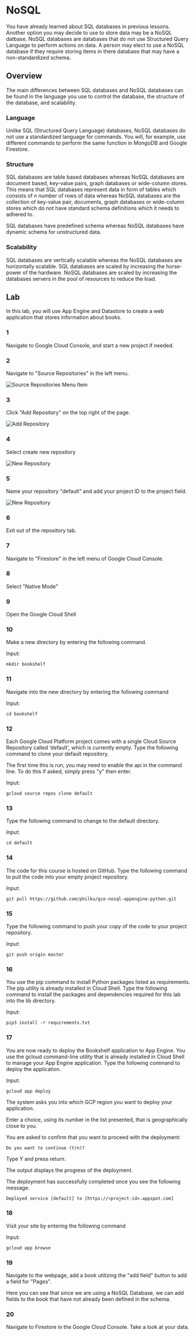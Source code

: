 # NoSQL
You have already learned about SQL databases in previous lessons. Another
option you may decide to use to store data may be a NoSQL datbase.
NoSQL databases are databases that do not use Structured Query Language
to perform actions on data. A person may elect to use a NoSQL database
if they require storing items in there database that may have a non-standardized
schema.

## Overview
The main differences between SQL databases and NoSQL databases can be found
in the language you use to control the database, the structure of the database,
and scalability.

### Language
Unlike SQL (Structured Query Language) databases, NoSQL databases do not
use a standardized language for commands. You will, for example, use
different commands to perform the same function in MongoDB and Google
Firestore.

### Structure
SQL databases are table based databases whereas NoSQL databases are document based, key-value pairs, graph databases or wide-column stores. This means that SQL databases represent data in form of tables which consists of n number of rows of data whereas NoSQL databases are the collection of key-value pair, documents, graph databases or wide-column stores which do not have standard schema definitions which it needs to adhered to.

SQL databases have predefined schema whereas NoSQL databases have dynamic schema for unstructured data.

### Scalability
SQL databases are vertically scalable whereas the NoSQL databases are horizontally scalable. SQL databases are scaled by increasing the horse-power of the hardware. NoSQL databases are scaled by increasing the databases servers in the pool of resources to reduce the load.

## Lab
In this lab, you will use App Engine and Datastore to create a web application
that stores information about books.

### 1
Navigate to Google Cloud Console, and start a new project if needed.

### 2
Navigate to "Source Repositories" in the left menu.

![Source Repositories Menu Item](https://raw.githubusercontent.com/philku/uconn-googleCloud/master/img/class_07_01.png)

### 3
Click "Add Repository" on the top right of the page.

![Add Repository](https://raw.githubusercontent.com/philku/uconn-googleCloud/master/img/class_07_02.png)

### 4
Select create new repository

![New Repository](https://raw.githubusercontent.com/philku/uconn-googleCloud/master/img/class_07_03.png)

### 5
Name your repository "default" and add your project ID to the project field.

![New Repository](https://raw.githubusercontent.com/philku/uconn-googleCloud/master/img/class_07_04.png)

### 6
Exit out of the repository tab.

### 7
Navigate to "Firestore" in the left menu of Google Cloud Console.

### 8
Select "Native Mode"

### 9
Open the Google Cloud Shell

### 10
Make a new directory by entering the following command.

Input:
```
mkdir bookshelf
```

### 11
Navigate into the new directory by entering the following command

Input:
```
cd bookshelf
```

### 12
Each Google Cloud Platform project comes with a single Cloud Source Repository called ‘default', which is currently empty. Type the following command to clone your default repository.

The first time this is run, you may need to enable the api in the command line. To do this if asked, simply press "y" then enter.

Input:
```
gcloud source repos clone default
```


### 13
Type the following command to change to the default directory.

Input:
```
cd default
```


### 14
The code for this course is hosted on GitHub. Type the following command to pull the code into your empty project repository.

Input:
```
git pull https://github.com/philku/gce-nosql-appengine-python.git
```


### 15
Type the following command to push your copy of the code to your project repository.

Input:
```
git push origin master
```


### 16
You use the pip command to install Python packages listed as requirements. The pip utility is already installed in Cloud Shell. Type the following command to install the packages and dependencies required for this lab into the lib directory.

Input:
```
pip3 install -r requirements.txt
```


### 17
You are now ready to deploy the Bookshelf application to App Engine. You use the gcloud command-line utility that is already installed in Cloud Shell to manage your App Engine application. Type the following command to deploy the application.

Input:
```
gcloud app deploy
```

The system asks you into which GCP region you want to deploy your application.

Enter a choice, using its number in the list presented, that is geographically close to you.

You are asked to confirm that you want to proceed with the deployment:

```Do you want to continue (Y/n)?```

Type Y and press return.

The output displays the progress of the deployment.

The deployment has successfully completed once you see the following message.

```Deployed service [default] to [https://<project-id>.appspot.com]```


### 18
Visit your site by entering the following command

Input:
```
gcloud app browse
```


### 19
Navigate to the webpage, add a book utilizing the "add field" button to add a field for "Pages".

Here you can see that since we are using a NoSQL Database, we can add fields to the book that have not already been defined in the schema.

### 20
Navigate to Firestore in the Google Cloud Console. Take a look at your data.
